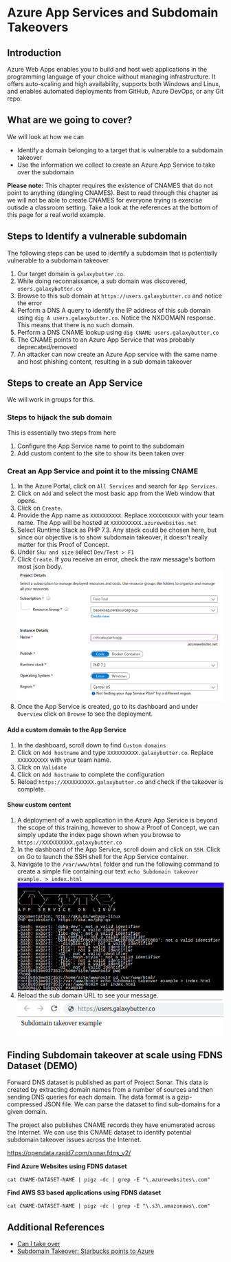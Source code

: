 # Azure App Services and Subdomain Takeovers

## Introduction

Azure Web Apps enables you to build and host web applications in the programming language of your choice without managing infrastructure. It offers auto-scaling and high availability, supports both Windows and Linux, and enables automated deployments from GitHub, Azure DevOps, or any Git repo.

## What are we going to cover?

We will look at how we can

- Identify a domain belonging to a target that is vulnerable to a subdomain takeover
- Use the information we collect to create an Azure App Service to take over the subdomain

**Please note:** This chapter requires the existence of CNAMES that do not point to anything (dangling CNAMES). Best to read through this chapter as we will not be able to create CNAMES for everyone trying is exercise outisde a classroom setting. Take a look at the references at the bottom of this page for a real world example.

## Steps to Identify a vulnerable subdomain

The following steps can be used to identify a subdomain that is potentially vulnerable to a subdomain takeover

1. Our target domain is `galaxybutter.co`.
2. While doing reconnaissance, a sub domain was discovered, `users.galaxybutter.co`
3. Browse to this sub domain at `https://users.galaxybutter.co` and notice the error
4. Perform a DNS A query to identify the IP address of this sub domain using `dig A users.galaxybutter.co`. Notice the NXDOMAIN response. This means that there is no such domain.
5. Perform a DNS CNAME lookup using `dig CNAME users.galaxybutter.co`
6. The CNAME points to an Azure App Service that was probably deprecated/removed
7. An attacker can now create an Azure App service with the same name and host phishing content, resulting in a sub domain takeover

## Steps to create an App Service

We will work in groups for this.

### Steps to hijack the sub domain

This is essentially two steps from here

1. Configure the App Service name to point to the subdomain
2. Add custom content to the site to show its been taken over

### Creat an App Service and point it to the missing CNAME

1. In the Azure Portal, click on `All Services` and search for `App Services`.
2. Click on `Add` and select the most basic app from the Web window that opens.
3. Click on `Create`.
4. Provide the App name as `XXXXXXXXXX`. Replace `XXXXXXXXXX` with your team name. The App will be hosted at `XXXXXXXXXX.azurewebsites.net`
5. Select Runtime Stack as PHP 7.3. Any stack could be chosen here, but since our objective is to show subdomain takeover, it doesn't really matter for this Proof of Concept.
6. Under `Sku and size` select `Dev/Test > F1`
7. Click `Create`. If you receive an error, check the raw message's bottom most json body.
![Create App Service](images/create-web-app-service.png)
6. Once the App Service is created, go to its dashboard and under `Overview` click on `Browse` to see the deployment.

#### Add a custom domain to the App Service

1. In the dashboard, scroll down to find `Custom domains`
2. Click on `Add hostname` and type `XXXXXXXXXX.galaxybutter.co`. Replace `XXXXXXXXXX` with your team name.
3. Click on `Validate`
4. Click on `Add hostname` to complete the configuration
5. Reload `https://XXXXXXXXXX.galaxybutter.co` and check if the takeover is complete.

#### Show custom content

1. A deployment of a web application in the Azure App Service is beyond the scope of this training, however to show a Proof of Concept, we can simply update the index page shown when you browse to `https://XXXXXXXXXX.galaxybutter.co`
2. In the dashboard of the App Service, scroll down and click on `SSH`. Click on Go to launch the SSH shell for the App Service container.
3. Navigate to the `/var/www/html` folder and run the following command to create a simple file containing our text
`echo Subdomain takeover example. > index.html`
![App Service Container SSH](images/app-service-shell-edit-html.png)
4. Reload the sub domain URL to see your message.
![Final sub domain takeover](images/subdomain-takeover-final.png)


## Finding Subdomain takeover at scale using FDNS Dataset (DEMO)

Forward DNS dataset is published as part of Project Sonar. This data is created by extracting domain names from a number of sources and then sending DNS queries for each domain. The data format is a gzip-compressed JSON file. We can parse the dataset to find sub-domains for a given domain. 

The project also publishes CNAME records they have enumerated across the Internet. We can use this CNAME dataset to identify potential subdomain takeover issues across the Internet.

https://opendata.rapid7.com/sonar.fdns_v2/

**Find Azure Websites using FDNS dataset**

    cat CNAME-DATASET-NAME | pigz -dc | grep -E "\.azurewebsites\.com"

**Find AWS S3 based applications using FDNS dataset**

    cat CNAME-DATASET-NAME | pigz -dc | grep -E "\.s3\.amazonaws\.com"

## Additional References

- [Can I take over](https://github.com/EdOverflow/can-i-take-over-xyz)
- [Subdomain Takeover: Starbucks points to Azure](https://0xpatrik.com/subdomain-takeover-starbucks/)